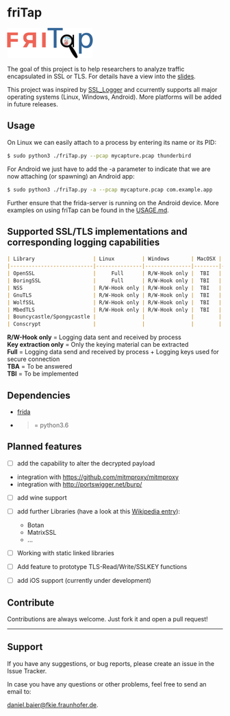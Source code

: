 # friTap

<img src="assets/logo.png" width="200">



The goal of this project is to help researchers to analyze traffic encapsulated in SSL or TLS. For details have a view into the [slides](assets/friTap.pdf).

This project was inspired by [SSL_Logger](https://github.com/google/ssl_logger ) and ccurrently supports all major operating systems (Linux, Windows, Android). More platforms will be added in future releases.

## Usage

On Linux we can easily attach to a process by entering its name or its PID:

```bash
$ sudo python3 ./friTap.py --pcap mycapture.pcap thunderbird
```



For Android we just have to add the -a parameter to indicate that we are now attaching (or spawning) an Android app:

```bash
$ sudo python3 ./friTap.py -a --pcap mycapture.pcap com.example.app
```

Further ensure that the frida-server is running on the Android device. More examples on using friTap can be found in the [USAGE.md](./USAGE.md).

## Supported SSL/TLS implementations and corresponding logging capabilities

```markdown
| Library                   | Linux         | Windows       | MacOSX | Android  | iOS                 |
|---------------------------|---------------|---------------|--------|----------|---------------------|
| OpenSSL                   |     Full      | R/W-Hook only |  TBI   |   Full   | TBI                 |
| BoringSSL                 |     Full      | R/W-Hook only |  TBI   |   Full   | Key extraction only |
| NSS                       | R/W-Hook only | R/W-Hook only |  TBI   |   TBA    | TBI                 |
| GnuTLS                    | R/W-Hook only | R/W-Hook only |  TBI   |   Full   | TBI                 |
| WolfSSL                   | R/W-Hook only | R/W-Hook only |  TBI   |   Full   | TBI                 |
| MbedTLS                   | R/W-Hook only | R/W-Hook only |  TBI   |   Full   | TBI                 |
| Bouncycastle/Spongycastle |               |               |        |   Full   | TBI                 |
| Conscrypt                 |               |               |        |   Full   |                     |
```
**R/W-Hook only** = Logging data sent and received by process<br>
**Key extraction only** = Only the keying material can be extracted<br>
**Full** = Logging data send and received by process + Logging keys used for secure connection<br>
**TBA** = To be answered<br>
**TBI** = To be implemented<br>


## Dependencies

- [frida](https://frida.re)
- >= python3.6

## Planned features

- [ ] add the capability to alter the decrypted payload
- integration with https://github.com/mitmproxy/mitmproxy
- integration with http://portswigger.net/burp/

- [ ] add wine support

- [ ] add further Libraries (have a look at this [Wikipedia entry](https://en.wikipedia.org/wiki/Comparison_of_TLS_implementations)):

  - Botan 
  - MatrixSSL
  - ...

- [ ] Working with static linked libraries
- [ ] Add feature to prototype TLS-Read/Write/SSLKEY functions

- [ ] add iOS support (currently under development)


## Contribute
Contributions are always welcome. Just fork it and open a pull request!
___

## Support

If you have any suggestions, or bug reports, please create an issue in the Issue Tracker.

In case you have any questions or other problems, feel free to send an email to:

[daniel.baier@fkie.fraunhofer.de](mailto:daniel.baier@fkie.fraunhofer.de).
